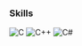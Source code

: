 ### Skills
![C](https://img.shields.io/badge/c-00599C.svg?style=for-the-badge&logo=c&logoColor=white)</a>
![C++](https://img.shields.io/badge/c++-%2300599C.svg?style=for-the-badge&logo=c%2B%2B&logoColor=white)</a>
![C#](https://img.shields.io/badge/c%23-%23239120.svg?style=for-the-badge&logo=csharp&logoColor=white)</a>
<br>

